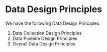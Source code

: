 # Data Design Principles

We have the following Data Design Principles:

1. Data Collection Design Principles
2. Data Pipeline Design Principles
3. Overall Data Design Principles
